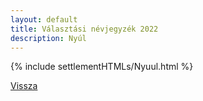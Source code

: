 ```yaml
---
layout: default
title: Választási névjegyzék 2022
description: Nyúl
---
```


{% include settlementHTMLs/Nyuul.html %}

[Vissza](./)
